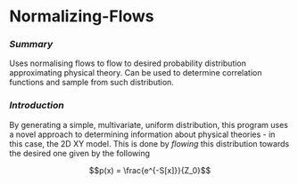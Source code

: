 # Normalizing-Flows
### *Summary*
Uses normalising flows to flow to desired probability distribution approximating physical theory. Can be used to determine correlation functions and sample from such distribution.

### *Introduction*
By generating a simple, multivariate, uniform distribution, this program uses a novel approach to determining information about physical theories - in this case, the 2D XY model. This is done by *flowing* this distribution towards the desired one given by the following

$$p(x) = \frac{e^{-S[x]}}{Z_0}$$

